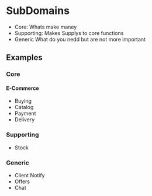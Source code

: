 # SubDomains

- Core: Whats make maney
- Supporting: Makes Supplys to core functions
- Generic What do you nedd but are not more important

## Examples

### Core

#### E-Commerce

- Buying
- Catalog
- Payment
- Delivery

### Supporting

- Stock

### Generic

- Client Notify
- Offers
- Chat
